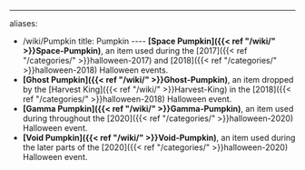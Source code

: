 ---
aliases:
- /wiki/Pumpkin
title: Pumpkin
---- **[Space Pumpkin]({{< ref "/wiki/" >}}Space-Pumpkin)**, an item used during the [2017]({{< ref "/categories/" >}}halloween-2017) and [2018]({{< ref "/categories/" >}}halloween-2018) Halloween events.
- **[Ghost Pumpkin]({{< ref "/wiki/" >}}Ghost-Pumpkin)**, an item dropped by the [Harvest King]({{< ref "/wiki/" >}}Harvest-King) in the [2018]({{< ref "/categories/" >}}halloween-2018) Halloween event.
- **[Gamma Pumpkin]({{< ref "/wiki/" >}}Gamma-Pumpkin)**, an item used during throughout the [2020]({{< ref "/categories/" >}}halloween-2020) Halloween event.
- **[Void Pumpkin]({{< ref "/wiki/" >}}Void-Pumpkin)**, an item used during the later parts of the [2020]({{< ref "/categories/" >}}halloween-2020) Halloween event.